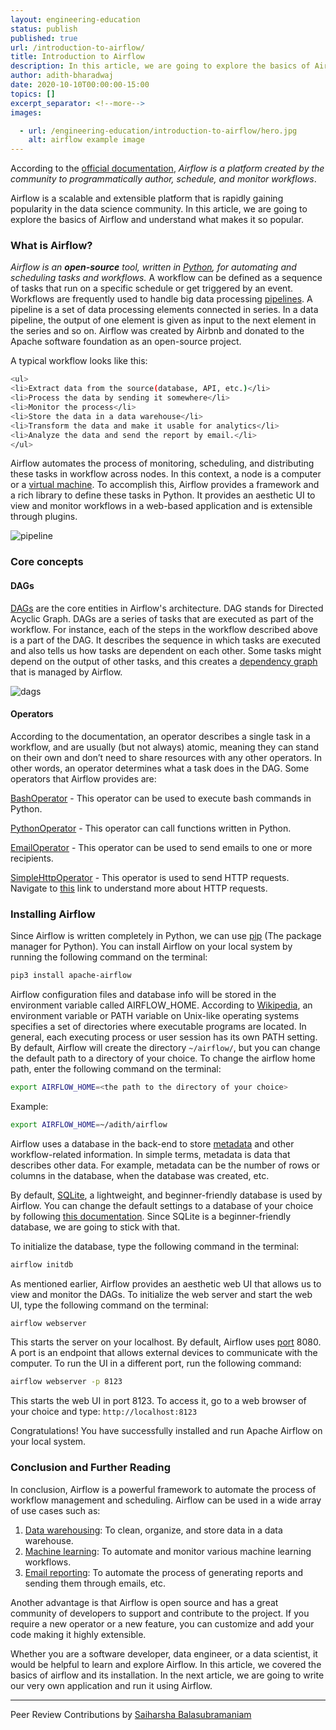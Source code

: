 ```yaml
---
layout: engineering-education
status: publish
published: true
url: /introduction-to-airflow/
title: Introduction to Airflow
description: In this article, we are going to explore the basics of Airflow and understand what makes it so popular.
author: adith-bharadwaj
date: 2020-10-10T00:00:00-15:00
topics: []
excerpt_separator: <!--more-->
images:

  - url: /engineering-education/introduction-to-airflow/hero.jpg
    alt: airflow example image
---
```

According to the [official documentation](https://airflow.apache.org/), *Airflow is a platform created by the community to programmatically author, schedule, and monitor workflows*.
<!--more-->

Airflow is a scalable and extensible platform that is rapidly gaining popularity in the data science community. In this article, we are going to explore the basics of Airflow and understand what makes it so popular.

### What is Airflow?
*Airflow is an **open-source** tool, written in [Python](https://www.python.org), for automating and scheduling tasks and workflows.* A workflow can be defined as a sequence of tasks that run on a specific schedule or get triggered by an event. Workflows are frequently used to handle big data processing [pipelines](https://www.alooma.com/blog/what-is-a-data-pipeline). A pipeline is a set of data processing elements connected in series. In a data pipeline, the output of one element is given as input to the next element in the series and so on. Airflow was created by Airbnb and donated to the Apache software foundation as an open-source project.

A typical workflow looks like this:

```bash
<ul>
<li>Extract data from the source(database, API, etc.)</li>
<li>Process the data by sending it somewhere</li>
<li>Monitor the process</li>
<li>Store the data in a data warehouse</li>
<li>Transform the data and make it usable for analytics</li>
<li>Analyze the data and send the report by email.</li>
</ul>
```

Airflow automates the process of monitoring, scheduling, and distributing these tasks in workflow across nodes. In this context, a node is a computer or a [virtual machine](https://www.vmware.com/topics/glossary/content/virtual-machine). To accomplish this, Airflow provides a framework and a rich library to define these tasks in Python. It provides an aesthetic UI to view and monitor workflows in a web-based application and is extensible through plugins.

![pipeline](/introduction-to-airflow/pipelines.png)

### Core concepts
#### DAGs
[DAGs](https://en.wikipedia.org/wiki/Directed_acyclic_graph) are the core entities in Airflow's architecture. DAG stands for Directed Acyclic Graph. DAGs are a series of tasks that are executed as part of the workflow. For instance, each of the steps in the workflow described above is a part of the DAG. It describes the sequence in which tasks are executed and also tells us how tasks are dependent on each other. Some tasks might depend on the output of other tasks, and this creates a [dependency graph](https://en.wikipedia.org/wiki/Dependency_graph) that is managed by Airflow.  

![dags](/introduction-to-airflow/dag.png)

#### Operators
According to the documentation, an operator describes a single task in a workflow, and are usually (but not always) atomic, meaning they can stand on their own and don’t need to share resources with any other operators. In other words, an operator determines what a task does in the DAG. Some operators that Airflow provides are:

[BashOperator](https://airflow.apache.org/docs/stable/_api/airflow/operators/bash_operator/index.html#airflow.operators.bash_operator.BashOperator) - This operator can be used to execute bash commands in Python.

[PythonOperator](https://airflow.apache.org/docs/stable/_api/airflow/operators/python_operator/index.html#airflow.operators.python_operator.PythonOperator) - This operator can call functions written in Python.

[EmailOperator](https://airflow.apache.org/docs/stable/_api/airflow/operators/email_operator/index.html#airflow.operators.email_operator.EmailOperator) - This operator can be used to send emails to one or more recipients.

[SimpleHttpOperator](https://airflow.apache.org/docs/stable/_api/airflow/operators/http_operator/index.html#airflow.operators.http_operator.SimpleHttpOperator) - This operator is used to send HTTP requests. Navigate to [this](https://www.tutorialspoint.com/http/http_requests.htm) link to understand more about HTTP requests.

### Installing Airflow
Since Airflow is written completely in Python, we can use [pip](https://pip.pypa.io/en/stable/) (The package manager for Python). You can install Airflow on your local system by running the following command on the terminal:

```bash
pip3 install apache-airflow
```

Airflow configuration files and database info will be stored in the environment variable called AIRFLOW_HOME. According to [Wikipedia](https://en.wikipedia.org/wiki/PATH_(variable)), an environment variable or PATH variable on Unix-like operating systems specifies a set of directories where executable programs are located. In general, each executing process or user session has its own PATH setting. By default, Airflow will create the directory `~/airflow/`, but you can change the default path to a directory of your choice. To change the airflow home path, enter the following command on the terminal:

```bash
export AIRFLOW_HOME=<the path to the directory of your choice>
```

Example:
```bash
export AIRFLOW_HOME=~/adith/airflow
```

Airflow uses a database in the back-end to store [metadata](https://whatis.techtarget.com/definition/metadata) and other workflow-related information. In simple terms, metadata is data that describes other data. For example, metadata can be the number of rows or columns in the database, when the database was created, etc.

By default, [SQLite](https://www.sqlite.org/index.html), a lightweight, and beginner-friendly database is used by Airflow. You can change the default settings to a database of your choice by following [this documentation](https://airflow.apache.org/docs/stable/howto/initialize-database.html). Since SQLite is a beginner-friendly database, we are going to stick with that.

To initialize the database, type the following command in the terminal:

```bash
airflow initdb
```

As mentioned earlier, Airflow provides an aesthetic web UI that allows us to view and monitor the DAGs. To initialize the web server and start the web UI, type the following command on the terminal:

```bash
airflow webserver
```

This starts the server on your localhost. By default, Airflow uses [port](https://en.wikipedia.org/wiki/Port_(computer_networking)) 8080. A port is an endpoint that allows external devices to communicate with the computer. To run the UI in a different port, run the following command:

```bash
airflow webserver -p 8123
```

This starts the web UI in port 8123. To access it, go to a web browser of your choice and type: `http://localhost:8123`

Congratulations! You have successfully installed and run Apache Airflow on your local system.

### Conclusion and Further Reading
In conclusion, Airflow is a powerful framework to automate the process of workflow management and scheduling. Airflow can be used in a wide array of use cases such as:

1. [Data warehousing](https://www.tutorialspoint.com/dwh/dwh_data_warehousing.htm): To clean, organize, and store data in a data warehouse.
2. [Machine learning](https://en.wikipedia.org/wiki/Machine_learning): To automate and monitor various machine learning workflows.
3. [Email reporting](https://towardsdatascience.com/email-automation-with-python-72c6da5eef52): To automate the process of generating reports and sending them through emails, etc.

Another advantage is that Airflow is open source and has a great community of developers to support and contribute to the project. If you require a new operator or a new feature, you can customize and add your code making it highly extensible.

Whether you are a software developer, data engineer, or a data scientist, it would be helpful to learn and explore Airflow. In this article, we covered the basics of airflow and its installation. In the next article, we are going to write our very own application and run it using Airflow.

---
Peer Review Contributions by [Saiharsha Balasubramaniam](/authors/saiharsha-balasubramaniam/)
